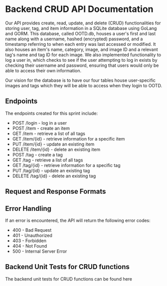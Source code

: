 # Backend CRUD API Documentation

Our API provides create, read, update, and delete (CRUD) functionalities for storing user, tag, and item information in a SQLite database using GoLang and GORM. This database, called OOTD.db, houses a user's first and last name along with a username, hashed (encrypted) password, and a timestamp referring to when each entry was last accessed or modified. It also houses an item's name, category, image, and image ID and a relevant tag's name and tag ID for each image. We also implemented functionality to log a user in, which checks to see if the user attempting to log in exists by checking their username and password, ensuring that users would only be able to access their own information.

Our vision for the database is to have our four tables house user-specific images and tags which they will be able to access when they login to OOTD.

## Endpoints

The endpoints created for this sprint include:

- POST /login - log in a user
- POST /item - create an item
- GET /item - retrieve a list of all tags
- GET /item/{id} - retrieve information for a specific item
- PUT /item/{id} - update an existing item
- DELETE /item/{id} - delete an existing item
- POST /tag - create a tag
- GET /tag - retrieve a list of all tags
- GET /tag/{id} - retrieve information for a specific tag
- PUT /tag/{id} - update an existing tag
- DELETE /tag/{id} - delete an existing tag

## Request and Response Formats 

## Error Handling

If an error is encountered, the API will return the following error codes:
- 400 - Bad Request
- 401 - Unauthorized
- 403 - Forbidden
- 404 - Not Found
- 500 - Internal Server Error

## Backend Unit Tests for CRUD functions

The backend unit tests for CRUD functions can be found here
